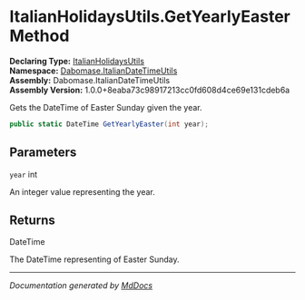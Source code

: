 ﻿<!--  
  <auto-generated>   
    The contents of this file were generated by a tool.  
    Changes to this file may be list if the file is regenerated  
  </auto-generated>   
-->

# ItalianHolidaysUtils.GetYearlyEaster Method

**Declaring Type:** [ItalianHolidaysUtils](../index.md)  
**Namespace:** [Dabomase.ItalianDateTimeUtils](../../index.md)  
**Assembly:** Dabomase.ItalianDateTimeUtils  
**Assembly Version:** 1.0.0+8eaba73c98917213cc0fd608d4ce69e131cdeb6a

Gets the DateTime of Easter Sunday given the year.

```csharp
public static DateTime GetYearlyEaster(int year);
```

## Parameters

`year`  int

An integer value representing the year.

## Returns

DateTime

The DateTime representing of Easter Sunday.

___

*Documentation generated by [MdDocs](https://github.com/ap0llo/mddocs)*
